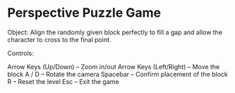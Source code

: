 # Perspective Puzzle Game

Object:
Align the randomly given block perfectly to fill a gap and allow the character to cross to the final point.

Controls:

Arrow Keys (Up/Down) – Zoom in/out
Arrow Keys (Left/Right) – Move the block
A / D – Rotate the camera
Spacebar – Confirm placement of the block
R – Reset the level
Esc – Exit the game
